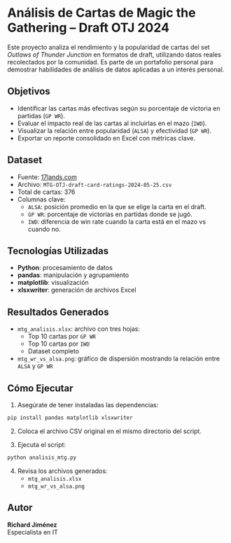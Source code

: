 
# Análisis de Cartas de Magic the Gathering – Draft OTJ 2024

Este proyecto analiza el rendimiento y la popularidad de cartas del set *Outlaws of Thunder Junction* en formatos de draft, utilizando datos reales recolectados por la comunidad. Es parte de un portafolio personal para demostrar habilidades de análisis de datos aplicadas a un interés personal.

## Objetivos

- Identificar las cartas más efectivas según su porcentaje de victoria en partidas (`GP WR`).
- Evaluar el impacto real de las cartas al incluirlas en el mazo (`IWD`).
- Visualizar la relación entre popularidad (`ALSA`) y efectividad (`GP WR`).
- Exportar un reporte consolidado en Excel con métricas clave.

## Dataset

- Fuente: [17lands.com](https://www.17lands.com)
- Archivo: `MTG-OTJ-draft-card-ratings-2024-05-25.csv`
- Total de cartas: 376
- Columnas clave:
  - `ALSA`: posición promedio en la que se elige la carta en el draft.
  - `GP WR`: porcentaje de victorias en partidas donde se jugó.
  - `IWD`: diferencia de win rate cuando la carta está en el mazo vs cuando no.

## Tecnologías Utilizadas

- **Python**: procesamiento de datos
- **pandas**: manipulación y agrupamiento
- **matplotlib**: visualización
- **xlsxwriter**: generación de archivos Excel

## Resultados Generados

- `mtg_analisis.xlsx`: archivo con tres hojas:
  - Top 10 cartas por `GP WR`
  - Top 10 cartas por `IWD`
  - Dataset completo
- `mtg_wr_vs_alsa.png`: gráfico de dispersión mostrando la relación entre `ALSA` y `GP WR`

## Cómo Ejecutar

1. Asegúrate de tener instaladas las dependencias:
```bash
pip install pandas matplotlib xlsxwriter
```

2. Coloca el archivo CSV original en el mismo directorio del script.

3. Ejecuta el script:
```bash
python analisis_mtg.py
```

4. Revisa los archivos generados:
   - `mtg_analisis.xlsx`
   - `mtg_wr_vs_alsa.png`

## Autor

**Richard Jiménez**  
Especialista en IT
